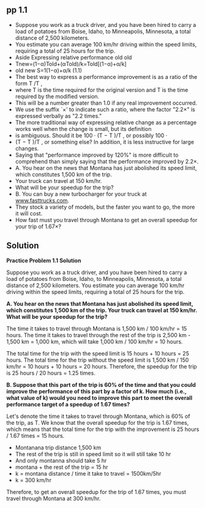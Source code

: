 ## pp 1.1
- Suppose you work as a truck driver, and you have been hired to carry a load of potatoes from Boise, Idaho, to Minneapolis,
Minnesota, a total distance of 2,500 kilometers. 
- You estimate you can average 100 km/hr driving within the speed limits, requiring a total of 25 hours for the trip.
- Aside Expressing relative performance old old
- Tnew=(1−α)Told+(αTold)/k=Told[(1−α)+α/k]
- old new S=1(1−α)+α/k (1.1)
- The best way to express a performance improvement is as a ratio of the form T /T , 
- where T is the time required for the original version and T is the time required by the modified version. 
- This will be a number greater than 1.0 if any real improvement occurred. 
- We use the suffix `×' to indicate such a ratio, where the factor "2.2×" is expressed verbally as "2.2 times."
- The more traditional way of expressing relative change as a percentage works well when the change is small, but its definition
- is ambiguous. Should it be 100 · (T − T )/T , or possibly 100 ·
- (T − T )/T , or something else? In addition, it is less instructive for large changes. 
- Saying that "performance improved by 120%" is more difficult to comprehend than simply saying that the performance improved by 2.2×.
- A. You hear on the news that Montana has just abolished its speed limit, which constitutes 1,500 km of the trip. 
- Your truck can travel at 150 km/hr. 
- What will be your speedup for the trip?
- B. You can buy a new turbocharger for your truck at www.fasttrucks.com. 
- They stock a variety of models, but the faster you want to go, the more it will cost. 
- How fast must you travel through Montana to get an overall speedup for your trip of 1.67×?

## Solution
**Practice Problem 1.1 Solution**

Suppose you work as a truck driver, and you have been hired to carry a load of potatoes from Boise, Idaho, to Minneapolis, Minnesota, a total distance of 2,500 kilometers. You estimate you can average 100 km/hr driving within the speed limits, requiring a total of 25 hours for the trip.

**A. You hear on the news that Montana has just abolished its speed limit, which constitutes 1,500 km of the trip. Your truck can travel at 150 km/hr. What will be your speedup for the trip?**
 
The time it takes to travel through Montana is 1,500 km / 100 km/hr = 15 hours. The time it takes to travel through the rest of the trip is 2,500 km - 1,500 km = 1,000 km, which will take 1,000 km / 100 km/hr = 10 hours.

The total time for the trip with the speed limit is 15 hours + 10 hours = 25 hours. The total time for the trip without the speed limit is 1,500 km / 150 km/hr = 10 hours + 10 hours = 20 hours. Therefore, the speedup for the trip is 25 hours / 20 hours = 1.25 times.

**B. Suppose that this part of the trip is 60% of the time and that you could improve the performance of this part by a factor of k. How much (i.e., what value of k) would you need to improve this part to meet the overall performance target of a speedup of 1.67 times?**

Let's denote the time it takes to travel through Montana, which is 60% of the trip, as T. We know that the overall speedup for the trip is 1.67 times, which means that the total time for the trip with the improvement is 25 hours / 1.67 times = 15 hours.
- Montanana trip distance 1,500 km
- The rest of the trip is still in speed limit so it will still take 10 hr
- And only montanna should take 5 hr
- montana + the rest of the trip = 15 hr
- k = montana distance / time it take to travel  = 1500km/5hr
- k = 300 km/hr

Therefore, to get an overall speedup for the trip of 1.67 times, you must travel through Montana at 300 km/hr.

